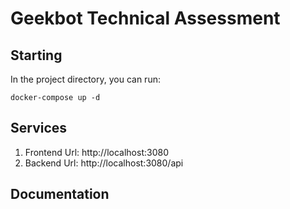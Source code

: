 # Geekbot Technical Assessment

## Starting

In the project directory, you can run:

`docker-compose up -d`

## Services

1. Frontend Url: http://localhost:3080 
2. Backend Url: http://localhost:3080/api 

## Documentation

